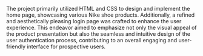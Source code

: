 The project primarily utilized HTML and CSS to design and implement the home page, showcasing
various Nike shoe products. Additionally, a refined and aesthetically pleasing login page was crafted to
enhance the user experience.
This endeavor aimed to emphasize not only the visual appeal of the product presentation but also the
seamless and intuitive design of the user authentication process, contributing to an overall engaging and
user-friendly interface for prospective users.
